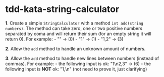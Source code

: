 # tdd-kata-string-calculator

__1__. Create a simple `StringCalculator` with a method `int add(string numbers)`.
The method can take zero, one or two positive numbers separated by coma and will return their sum (for an empty string it will return 0). For example:
    - "" -> (0)
    - "1" -> (1)
    - "1,2" -> (3)

__2__. Allow the `add` method to handle an unknown amount of numbers.

__3__. Allow the `add` method to handle new lines between numbers (instead of commas). For example:
    - the following input is ok:  "1\n2,3" -> (6)
    - the following input is __NOT__ ok:  "1,\n" (not need to prove it, just clarifying)

